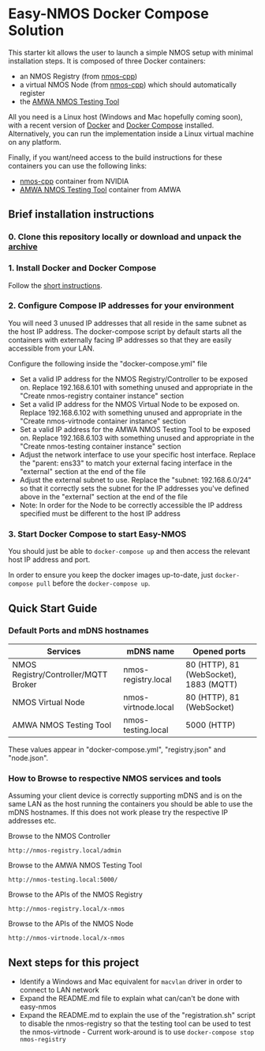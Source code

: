 # Easy-NMOS Docker Compose Solution

This starter kit allows the user to launch a simple NMOS setup with minimal installation steps. It is composed of three Docker containers:

- an NMOS Registry (from [nmos-cpp](https://github.com/sony/nmos-cpp))
- a virtual NMOS Node (from [nmos-cpp](https://github.com/sony/nmos-cpp)) which should automatically register
- the [AMWA NMOS Testing Tool](https://github.com/AMWA-TV/nmos-testing)

All you need is a Linux host (Windows and Mac hopefully coming soon), with a recent version of [Docker](https://docs.docker.com/engine) and [Docker Compose](https://docs.docker.com/compose/) installed. Alternatively, you can run the implementation inside a Linux virtual machine on any platform.

Finally, if you want/need access to the build instructions for these containers you can use the following links:

- [nmos-cpp](https://github.com/rhastie/build-nmos-cpp) container from NVIDIA
- [AMWA NMOS Testing Tool](https://github.com/AMWA-TV/nmos-testing) container from AMWA

## Brief installation instructions

### 0. Clone this repository locally or download and unpack the [archive](https://github.com/rhastie/easy-nmos/archive/master.zip)

### 1. Install Docker and Docker Compose

Follow the [short instructions](./install_docker.md).

### 2. Configure Compose IP addresses for your environment

You will need 3 unused IP addresses that all reside in the same subnet as the host IP address. The docker-compose script by default starts all the containers with externally facing IP addresses so that they are easily accessible from your LAN.

Configure the following inside the "docker-compose.yml" file
- Set a valid IP address for the NMOS Registry/Controller to be exposed on. Replace 192.168.6.101 with something unused and appropriate in the "Create nmos-registry container instance" section
- Set a valid IP address for the NMOS Virtual Node to be exposed on. Replace 192.168.6.102 with something unused and appropriate in the "Create nmos-virtnode container instance" section
- Set a valid IP address for the AMWA NMOS Testing Tool to be exposed on. Replace 192.168.6.103 with something unused and appropriate in the "Create nmos-testing container instance"
section
- Adjust the network interface to use your specific host interface. Replace the "parent: ens33" to match your external facing interface in the "external" section at the end of the file
- Adjust the external subnet to use. Replace the "subnet: 192.168.6.0/24" so that it correctly sets the subnet for the IP addresses you've defined above in the "external" section at the end of the file
- Note: In order for the Node to be correctly accessible the IP address specified must be different to the host IP address

### 3. Start Docker Compose to start Easy-NMOS

You should just be able to `docker-compose up` and then access the relevant host IP address and port.

In order to ensure you keep the docker images up-to-date, just `docker-compose pull` before the `docker-compose up`.

## Quick Start Guide

### Default Ports and mDNS hostnames

| Services | mDNS name | Opened ports |
|---|---|---|
| NMOS Registry/Controller/MQTT Broker | nmos-registry.local | 80 (HTTP), 81 (WebSocket), 1883 (MQTT) |
| NMOS Virtual Node                    | nmos-virtnode.local | 80 (HTTP), 81 (WebSocket) |
| AMWA NMOS Testing Tool               | nmos-testing.local  | 5000 (HTTP) |

These values appear in "docker-compose.yml", "registry.json" and "node.json".

### How to Browse to respective NMOS services and tools

Assuming your client device is correctly supporting mDNS and is on the same LAN as the host running the containers you should be able to use the mDNS hostnames. If this does not work please try the respective IP addresses etc.

Browse to the NMOS Controller
```
http://nmos-registry.local/admin
```

Browse to the AMWA NMOS Testing Tool
```
http://nmos-testing.local:5000/
```

Browse to the APIs of the NMOS Registry
```
http://nmos-registry.local/x-nmos
```

Browse to the APIs of the NMOS Node
```
http://nmos-virtnode.local/x-nmos
```

## Next steps for this project

- Identify a Windows and Mac equivalent for `macvlan` driver in order to connect to LAN network
- Expand the README.md file to explain what can/can't be done with easy-nmos
- Expand the README.md to explain the use of the "registration.sh" script to disable the nmos-registry so that the testing tool can be used to test the nmos-virtnode - Current work-around is to use `docker-compose stop nmos-registry`
